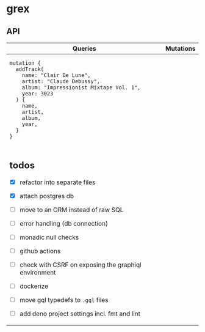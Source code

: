 # grex

## API

<table>
<thead><tr><th>Queries</th><th>Mutations</th></tr></thead>
<tbody>
<tr><td>

```gql
mutation {
  addTrack(
    name: "Clair De Lune",
    artist: "Claude Debussy",
    album: "Impressionist Mixtape Vol. 1",
    year: 3023
  ) {
    name,
    artist,
    album,
    year,
  }
}
```

</td><td>

```gql
```

</td></tr>
<tr><td>

## todos

- [X] refactor into separate files
- [X] attach postgres db
- [ ] move to an ORM instead of raw SQL
- [ ] error handling (db connection)
- [ ] monadic null checks

- [ ] github actions
- [ ] check with CSRF on exposing the graphiql environment
- [ ] dockerize

- [ ] move gql typedefs to `.gql` files
- [ ] add deno project settings incl. fmt and lint
